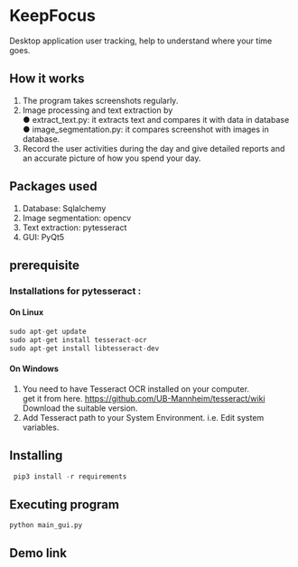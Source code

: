 # KeepFocus
Desktop application user tracking, help to understand where your time goes. 

## How it works
1. The program takes screenshots regularly.
2. Image processing and text extraction by <br />
● extract_text.py: it extracts text and compares it with data in database<br />
● image_segmentation.py: it compares screenshot with images in database.<br />
3. Record the user activities during the day and give detailed reports and an accurate
picture of how you spend your day.

## Packages used
1. Database: Sqlalchemy <br />
2. Image segmentation: opencv <br />
3. Text extraction: pytesseract<br />
4. GUI: PyQt5

## prerequisite
### Installations for pytesseract :
 #### On Linux
```python
sudo apt-get update
sudo apt-get install tesseract-ocr
sudo apt-get install libtesseract-dev
```
#### On Windows

1. You need to have Tesseract OCR installed on your computer.<br>
   get it from here. https://github.com/UB-Mannheim/tesseract/wiki <br>
   Download the suitable version.
2. Add Tesseract path to your System Environment. i.e. Edit system variables.

## Installing
```python
 pip3 install -r requirements 
 ```
 ## Executing program
 ``` 
 python main_gui.py
 ```
 ## Demo link


